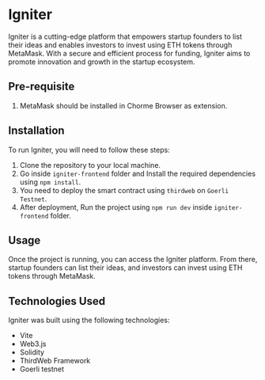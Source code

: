 # Igniter

Igniter is a cutting-edge platform that empowers startup founders to list their ideas and enables investors to invest using ETH tokens through MetaMask. With a secure and efficient process for funding, Igniter aims to promote innovation and growth in the startup ecosystem.

## Pre-requisite

1. MetaMask should be installed in Chorme Browser as extension.

## Installation

To run Igniter, you will need to follow these steps:
1. Clone the repository to your local machine.
2. Go inside `igniter-frontend` folder and Install the required dependencies using `npm install`.
3. You need to deploy the smart contract using `thirdweb` on `Goerli Testnet`.
4. After deployment, Run the project using `npm run dev` inside `igniter-frontend` folder.

## Usage

Once the project is running, you can access the Igniter platform. From there, startup founders can list their ideas, and investors can invest using ETH tokens through MetaMask.

## Technologies Used

Igniter was built using the following technologies:

- Vite
- Web3.js
- Solidity
- ThirdWeb Framework
- Goerli testnet
